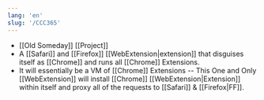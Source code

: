 ```yaml
---
lang: 'en'
slug: '/CCC365'
---
```


- [[Old Someday]] [[Project]]
- A [[Safari]] and [[Firefox]] [[WebExtension|extension]] that disguises itself as [[Chrome]] and runs all [[Chrome]] Extensions.
- It will essentially be a VM of [[Chrome]] Extensions -- This One and Only [[WebExtension]] will install [[Chrome]] [[WebExtension|Extension]] within itself and proxy all of the requests to [[Safari]] & [[Firefox|FF]].
